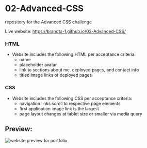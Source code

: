 # 02-Advanced-CSS
repository for the Advanced CSS challenge 

Live website: https://brandta-1.github.io/02-Advanced-CSS/

### HTML
* Website includes the following HTML per acceptance criteria:
    * name
    * placeholder avatar
    * link to sections about me, deployed pages, and contact info
    * titled image links of deployed pages 

### CSS
* Website includes the following CSS per acceptance criteria:
    * navigation links scroll to respective page elements
    * first application image link is the largest
    * page layout changes at tablet size or smaller via media query

## Preview:
![website preview for portfolio](https://user-images.githubusercontent.com/116298512/217086153-c93adba8-f97d-4aa7-ae5f-59a4cd902dfe.PNG)